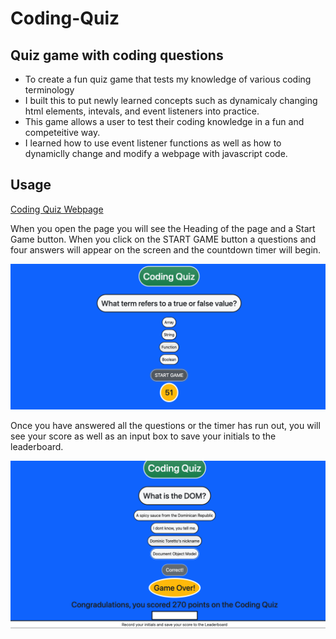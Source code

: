 # Coding-Quiz

## Quiz game with coding questions

- To create a fun quiz game that tests my knowledge of various coding terminology
- I built this to put newly learned concepts such as dynamicaly changing html elements, intevals, and event listeners into practice.
- This game allows a user to test their coding knowledge in a fun and competeitive way.
- I learned how to use event listener functions as well as how to dynamiclly change and modify a webpage with javascript code.



## Usage

[Coding Quiz Webpage](https://amess33.github.io/Coding-Quiz/)

When you open the page you will see the Heading of the page and a Start Game button. When you click on the START GAME button a questions and four answers will appear on the screen and the countdown timer will begin.

![Quiz begins after hitting START GAME](assets/Images/Screenshot%202023-01-09%20at%204.50.19%20PM.png)

Once you have answered all the questions or the timer has run out, you will see your score as well as an input box to save your initials to the leaderboard.

![Quiz ends and you see your score](assets/Images/Screenshot%202023-01-09%20at%204.50.05%20PM.png)


